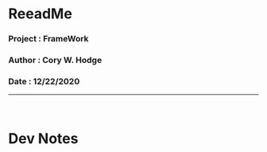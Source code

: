 # ReeadMe
### Project : FrameWork
### Author : Cory W. Hodge
### Date : 12/22/2020
---
</br>

# Dev Notes

